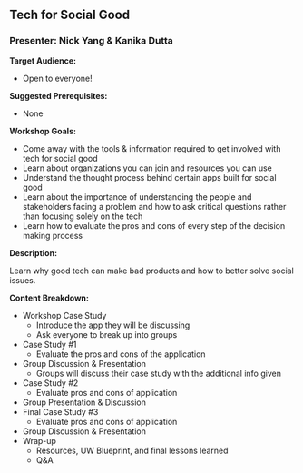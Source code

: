 ## Tech for Social Good
### Presenter: Nick Yang & Kanika Dutta

**Target Audience:** 
- Open to everyone!

**Suggested Prerequisites:** 
- None

**Workshop Goals:**

- Come away with the tools & information required to get involved with tech for social good
- Learn about organizations you can join and resources you can use
- Understand the thought process behind certain apps built for social good 
- Learn about the importance of understanding the people and stakeholders facing a problem and how to ask critical questions rather than focusing solely on the tech 
- Learn how to evaluate the pros and cons of every step of the decision making process 

**Description:**

Learn why good tech can make bad products and how to better solve social issues. 

**Content Breakdown:**
- Workshop Case Study 
    - Introduce the app they will be discussing
    - Ask everyone to break up into groups
- Case Study #1
    - Evaluate the pros and cons of the application 
- Group Discussion & Presentation
    - Groups will discuss their case study with the additional info given
- Case Study #2 
    - Evaluate pros and cons of application
- Group Presentation & Discussion
- Final Case Study #3
    - Evaluate pros and cons of application
- Group Discussion & Presentation
- Wrap-up
    - Resources, UW Blueprint, and final lessons learned
    - Q&A
 
 

